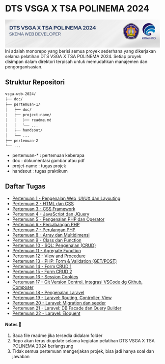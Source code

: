 # DTS VSGA X TSA POLINEMA 2024
![vsgaxpolinema](/doc/banner.png)
Ini adalah monorepo yang berisi semua proyek sederhana yang dikerjakan selama pelatihan DTS VSGA X TSA POLINEMA 2024. Setiap proyek disimpan dalam direktori terpisah untuk memudahkan manajemen dan pengorganisasian.

## Struktur Repositori
```bash
vsga-web-2024/
├── doc/
├── pertemuan-1/
│   ├── doc/
│   ├── project-name/
│   │   ├── readme.md
│   │   └── ...
│   ├── handsout/
│   └── ...
├── pertemuan-2
└── ...
```
- pertemuan-* : pertemuan keberapa
- doc : dokumentasi gambar atau pdf
- projet-name : tugas projek
- handsout : tugas praktikum

## Daftar Tugas 
- [Pertemuan 1 - Pengenalan Web, UI/UX dan Layouting](readme.md)
- [Pertemuan 2 -  HTML dan CSS](readme.md)
- [Pertemuan 3 - CSS Framework](readme.md)
- [Pertemuan 4 - JavaScript dan JQuery](readme.md)
- [Pertemuan 5 - Pengenalan PHP dan Operator](readme.md)
- [Pertemuan 6 - Percabangan PHP](readme.md)
- [Pertemuan 7 - Perulangan PHP](readme.md)
- [Pertemuan 8 - Array dan Multidimensi](readme.md)
- [Pertemuan 9 - Class dan Function](readme.md)
- [Pertemuan 10 - SQL: Pengenalan (CRUD)](readme.md)
- [Pertemuan 11 - Agregate Function](readme.md)
- [Pertemuan 12 - View and Procedure](readme.md)
- [Pertemuan 13 - PHP: Form & Validation (GET/POST)](./pertemuan-13/)
- [Pertemuan 14 - Form CRUD 1](./pertemuan-14/)
- [Pertemuan 15 - Form CRUD 2](./pertemuan-15/)
- [Pertemuan 16 - Session Cookies](./pertemuan-16/)
- [Pertemuan 17 - Git Version Control, Integrasi VSCode dg Github, Composer](readme.md)
- [Pertemuan 18 - Pengenalan Laravel](readme.md)
- [Pertemuan 19 - Laravel: Routing, Controller, View](readme.md)
- [Pertemuan 20 - Laravel: Migration dan seeder](readme.md)
- [Pertemuan 21 - Laravel: DB Facade dan Query Builder](readme.md)
- [Pertemuan 22 - Laravel: Eloquent](readme.md)

#### Notes 📝
1. Baca file readme jika tersedia didalam folder
2. Repo akan terus diupdate selama kegiatan pelatihan DTS VSGA X TSA POLINEMA 2024 berlangsung
3. Tidak semua pertemuan mengerjakan projek, bisa jadi hanya soal dan jawaban
